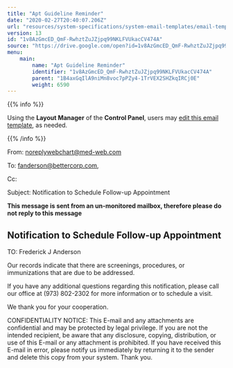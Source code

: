 ```yaml
---
title: "Apt Guideline Reminder"
date: "2020-02-27T20:40:07.206Z"
url: "resources/system-specifications/system-email-templates/email-templates-from-scheduler/apt-guideline-reminder.html"
version: 13
id: "1v8AzGmcED_QmF-RwhztZuJZjpq99NKLFVUkacCV474A"
source: "https://drive.google.com/open?id=1v8AzGmcED_QmF-RwhztZuJZjpq99NKLFVUkacCV474A"
menu:
    main:
        name: "Apt Guideline Reminder"
        identifier: "1v8AzGmcED_QmF-RwhztZuJZjpq99NKLFVUkacCV474A"
        parent: "1B4axGqIlA9niMn8voc7pPZy4-1TrVEX2SHZkqIRCj0E"
        weight: 6590
---
```









{{% info %}}

Using the **Layout Manager** of the **Control Panel**, users may [edit this email template](https://system/?f=admin&subfunc=layout_manager&search_for=email&layout_search=Go&lv_layout_manager_limit=0&opp=edit&doc_type=WCGUIDE&old_module=Email&old_name=Apt+Guideline+Reminder&active=0), as needed.

{{% /info %}}


From: noreplywebchart@med-web.com

To: fanderson@bettercorp.com,

Cc:

Subject: Notification to Schedule Follow-up Appointment



****This message is sent from an un-monitored mailbox, therefore please do not reply to this message****

## Notification to Schedule Follow-up Appointment



TO: Frederick J Anderson

Our records indicate that there are screenings, procedures, or immunizations that are due to be addressed.

If you have any additional questions regarding this notification, please call our office at (973) 802-2302 for more information or to schedule a visit.

We thank you for your cooperation.





CONFIDENTIALITY NOTICE: This E-mail and any attachments are confidential and may be protected by legal privilege. If you are not the intended recipient, be aware that any disclosure, copying, distribution, or use of this E-mail or any attachment is prohibited. If you have received this E-mail in error, please notify us immediately by returning it to the sender and delete this copy from your system. Thank you.




